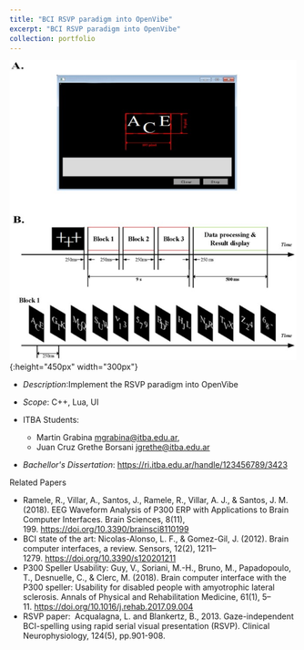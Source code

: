 ```yaml
---
title: "BCI RSVP paradigm into OpenVibe"
excerpt: "BCI RSVP paradigm into OpenVibe"
collection: portfolio
---
```


![Descriptor](/images/rsvp.jpg){:height="450px" width="300px"}

* *Description*:Implement the RSVP paradigm into OpenVibe

* *Scope*: C++, Lua, UI

* ITBA Students: 
  * Martin Grabina              mgrabina@itba.edu.ar,  
  * Juan Cruz Grethe Borsani    jgrethe@itba.edu.ar

* *Bachellor's Dissertation*: https://ri.itba.edu.ar/handle/123456789/3423

Related Papers 
* Ramele, R., Villar, A., Santos, J., Ramele, R., Villar, A. J., & Santos, J. M. (2018). EEG Waveform Analysis of P300 ERP with Applications to Brain Computer Interfaces. Brain Sciences, 8(11), 199. https://doi.org/10.3390/brainsci8110199
* BCI state of the art: Nicolas-Alonso, L. F., & Gomez-Gil, J. (2012). Brain computer interfaces, a review. Sensors, 12(2), 1211–1279. https://doi.org/10.3390/s120201211
* P300 Speller Usability: Guy, V., Soriani, M.-H., Bruno, M., Papadopoulo, T., Desnuelle, C., & Clerc, M. (2018). Brain computer interface with the P300 speller: Usability for disabled people with amyotrophic lateral sclerosis. Annals of Physical and Rehabilitation Medicine, 61(1), 5–11. https://doi.org/10.1016/j.rehab.2017.09.004
* RSVP paper:  Acqualagna, L. and Blankertz, B., 2013. Gaze-independent BCI-spelling using rapid serial visual presentation (RSVP). Clinical Neurophysiology, 124(5), pp.901-908.






